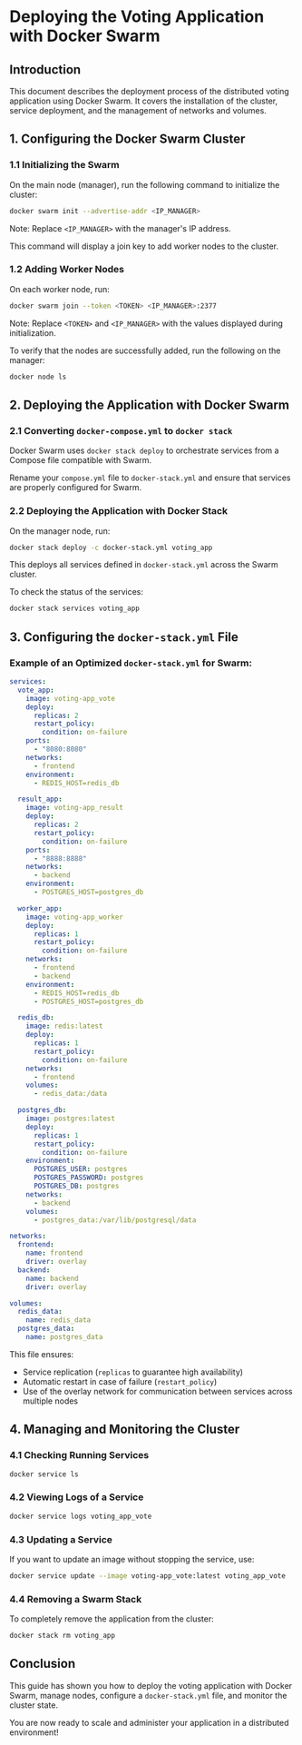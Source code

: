 # Deploying the Voting Application with Docker Swarm

## Introduction
This document describes the deployment process of the distributed voting application using Docker Swarm.
It covers the installation of the cluster, service deployment, and the management of networks and volumes.

## 1. Configuring the Docker Swarm Cluster

### 1.1 Initializing the Swarm
On the main node (manager), run the following command to initialize the cluster:

```sh
docker swarm init --advertise-addr <IP_MANAGER>
```

Note: Replace `<IP_MANAGER>` with the manager's IP address.

This command will display a join key to add worker nodes to the cluster.

### 1.2 Adding Worker Nodes
On each worker node, run:

```sh
docker swarm join --token <TOKEN> <IP_MANAGER>:2377
```

Note: Replace `<TOKEN>` and `<IP_MANAGER>` with the values displayed during initialization.

To verify that the nodes are successfully added, run the following on the manager:

```sh
docker node ls
```

## 2. Deploying the Application with Docker Swarm

### 2.1 Converting `docker-compose.yml` to `docker stack`
Docker Swarm uses `docker stack deploy` to orchestrate services from a Compose file compatible with Swarm.

Rename your `compose.yml` file to `docker-stack.yml` and ensure that services are properly configured for Swarm.

### 2.2 Deploying the Application with Docker Stack
On the manager node, run:

```sh
docker stack deploy -c docker-stack.yml voting_app
```

This deploys all services defined in `docker-stack.yml` across the Swarm cluster.

To check the status of the services:

```sh
docker stack services voting_app
```

## 3. Configuring the `docker-stack.yml` File

### Example of an Optimized `docker-stack.yml` for Swarm:

```yaml
services:
  vote_app:
    image: voting-app_vote
    deploy:
      replicas: 2
      restart_policy:
        condition: on-failure
    ports:
      - "8080:8080"
    networks:
      - frontend
    environment:
      - REDIS_HOST=redis_db

  result_app:
    image: voting-app_result
    deploy:
      replicas: 2
      restart_policy:
        condition: on-failure
    ports:
      - "8888:8888"
    networks:
      - backend
    environment:
      - POSTGRES_HOST=postgres_db

  worker_app:
    image: voting-app_worker
    deploy:
      replicas: 1
      restart_policy:
        condition: on-failure
    networks:
      - frontend
      - backend
    environment:
      - REDIS_HOST=redis_db
      - POSTGRES_HOST=postgres_db

  redis_db:
    image: redis:latest
    deploy:
      replicas: 1
      restart_policy:
        condition: on-failure
    networks:
      - frontend
    volumes:
      - redis_data:/data

  postgres_db:
    image: postgres:latest
    deploy:
      replicas: 1
      restart_policy:
        condition: on-failure
    environment:
      POSTGRES_USER: postgres
      POSTGRES_PASSWORD: postgres
      POSTGRES_DB: postgres
    networks:
      - backend
    volumes:
      - postgres_data:/var/lib/postgresql/data

networks:
  frontend:
    name: frontend
    driver: overlay
  backend:
    name: backend
    driver: overlay

volumes:
  redis_data:
    name: redis_data
  postgres_data:
    name: postgres_data
```

This file ensures:
- Service replication (`replicas` to guarantee high availability)
- Automatic restart in case of failure (`restart_policy`)
- Use of the overlay network for communication between services across multiple nodes

## 4. Managing and Monitoring the Cluster

### 4.1 Checking Running Services

```sh
docker service ls
```

### 4.2 Viewing Logs of a Service

```sh
docker service logs voting_app_vote
```

### 4.3 Updating a Service
If you want to update an image without stopping the service, use:

```sh
docker service update --image voting-app_vote:latest voting_app_vote
```

### 4.4 Removing a Swarm Stack
To completely remove the application from the cluster:

```sh
docker stack rm voting_app
```

## Conclusion
This guide has shown you how to deploy the voting application with Docker Swarm, manage nodes, configure a `docker-stack.yml` file, and monitor the cluster state.

You are now ready to scale and administer your application in a distributed environment!


